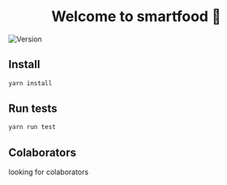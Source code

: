 <h1 align="center">Welcome to smartfood 👋</h1>
<p>
  <img alt="Version" src="https://img.shields.io/badge/version-0.0.1-blue.svg?cacheSeconds=2592000" />
</p>

## Install

```sh
yarn install
```

## Run tests

```sh
yarn run test
```

## Colaborators

looking for colaborators
